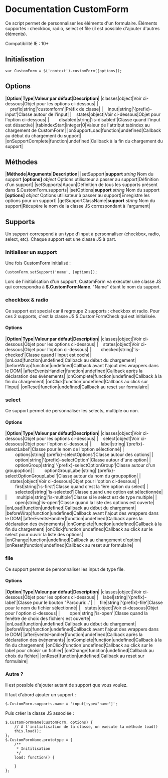 # Documentation CustomForm

Ce script permet de personnaliser les éléments d'un formulaire. Éléments supportés : checkbox, radio, select et file (il est possible d'ajouter d'autres éléments).

Compatibilité IE : 10+


## Initialisation

    var CustomForm = $('context').customForm([options]);


## Options

|**Option**|**Type**|**Valeur par défaut**|**Description**|
|classes|object|Voir ci-dessous|Objet pour les options ci-dessous|
|&nbsp;&nbsp;&nbsp;&nbsp;prefix|string|'customform'|Préfix de classe|
|&nbsp;&nbsp;&nbsp;&nbsp;input|string|'{prefix}-input'|Classe autour de l'input|
|&nbsp;&nbsp;&nbsp;&nbsp;states|object|Voir ci-dessous|Objet pour l'option ci-dessous|
|&nbsp;&nbsp;&nbsp;&nbsp;&nbsp;&nbsp;&nbsp;&nbsp;disabled|string|'is-disabled'|Classe quand l'input est désactivé|
|tabindexStart|integer|0|Valeur de l'attribut tabindex au chargement de CustomForm|
|onSupportLoad|function|undefined|Callback au début du chargement du support|
|onSupportComplete|function|undefined|Callback à la fin du chargement du support|

## Méthodes

|**Méthode**|**Arguments**|**Description**|
|setSupport|**support** _string_ Nom du support
**[options]** _object_ Options utilisateur à passer au support|Définition d'un support|
|setSupports|Aucun|Définition de tous les supports présent dans $.CustomForm.supports|
|setOptions|**support** _string_ Nom du support
**[options]** _object_ Options utilisateur à passer au support|Enregistre les options pour un support|
|getSupportClassName|**support** _string_ Nom du support|Récupère le nom de la classe JS correspondant à l'argument|


## Supports

Un _support_ correspond à un type d'input à personnaliser (checkbox, radio, select, etc). Chaque support est une classe JS à part.

### Initialiser un support

Une fois CustomForm initialisé :

    CustomForm.setSupport('name', [options]);

Lors de l'initialisation d'un support, CustomForm va executer une classe JS qui correspondra à **$.CustomFormName**. "Name" étant le nom du support.


### checkbox & radio

Ce support est special car il regroupe 2 supports : checkbox et radio. Pour ces 2 supports, c'est la classe JS $.CustomFormCheck qui est initialisée.

#### Options

|**Option**|**Type**|**Valeur par défaut**|**Description**|
|classes|object|Voir ci-dessous|Objet pour les options ci-dessous|
|&nbsp;&nbsp;&nbsp;&nbsp;states|object|Voir ci-dessous|Objet pour l'option ci-dessous|
|&nbsp;&nbsp;&nbsp;&nbsp;&nbsp;&nbsp;&nbsp;&nbsp;checked|string|'is-checked'|Classe quand l'input est coché|
|onLoad|function|undefined|Callback au début du chargement|
|beforeWrap|function|undefined|Callback avant l'ajout des wrappers dans le DOM|
|afterEventsHandler|function|undefined|Callback après la déclaration des événements|
|onComplete|function|undefined|Callback à la fin du chargement|
|onClick|function|undefined|Callback au click sur l'input|
|onReset|function|undefined|Callback au reset sur formulaire|


### select

Ce support permet de personnaliser les selects, multiple ou non.

#### Options

|**Option**|**Type**|**Valeur par défaut**|**Description**|
|classes|object|Voir ci-dessous|Objet pour les options ci-dessous|
|&nbsp;&nbsp;&nbsp;&nbsp;select|object|Voir ci-dessous|Objet pour l'option ci-dessous|
|&nbsp;&nbsp;&nbsp;&nbsp;&nbsp;&nbsp;&nbsp;&nbsp;label|string|'{prefix}-selectLabel'|Classe pour le nom de l'option sélectionné|
|&nbsp;&nbsp;&nbsp;&nbsp;&nbsp;&nbsp;&nbsp;&nbsp;options|string|'{prefix}-selectOptions'|Classe autour des options|
|&nbsp;&nbsp;&nbsp;&nbsp;&nbsp;&nbsp;&nbsp;&nbsp;option|string|'{prefix}-selectOption'|Classe autour d'une option|
|&nbsp;&nbsp;&nbsp;&nbsp;&nbsp;&nbsp;&nbsp;&nbsp;optionGroup|string|'{prefix}-selectOptionGroup'|Classe autour d'un groupoption|
|&nbsp;&nbsp;&nbsp;&nbsp;&nbsp;&nbsp;&nbsp;&nbsp;optionGroupLabel|string|'{prefix}-selectOptionGroupLabel'|Classe autour du nom du groupoption|
|&nbsp;&nbsp;&nbsp;&nbsp;states|object|Voir ci-dessous|Objet pour l'option ci-dessous|
|&nbsp;&nbsp;&nbsp;&nbsp;&nbsp;&nbsp;&nbsp;&nbsp;first|string|'is-first'|Classe quand c'est la 1ère option du select|
|&nbsp;&nbsp;&nbsp;&nbsp;&nbsp;&nbsp;&nbsp;&nbsp;selected|string|'is-selected'|Classe quand une option est sélectionnée|
|&nbsp;&nbsp;&nbsp;&nbsp;&nbsp;&nbsp;&nbsp;&nbsp;multiple|string|'is-multiple'|Classe si le select est de type multiple|
|&nbsp;&nbsp;&nbsp;&nbsp;&nbsp;&nbsp;&nbsp;&nbsp;open|string|'is-open'|Classe quand la liste des options est ouverte|
|onLoad|function|undefined|Callback au début du chargement|
|beforeWrap|function|undefined|Callback avant l'ajout des wrappers dans le DOM|
|afterEventsHandler|function|undefined|Callback après la déclaration des événements|
|onComplete|function|undefined|Callback à la fin du chargement|
|onClick|function|undefined|Callback au click sur le select pour ouvrir la liste des options|
|onChange|function|undefined|Callback au changement d'option|
|onReset|function|undefined|Callback au reset sur formulaire|


### file

Ce support permet de personnaliser les input de type file.

#### Options

|**Option**|**Type**|**Valeur par défaut**|**Description**|
|classes|object|Voir ci-dessous|Objet pour les options ci-dessous|
|&nbsp;&nbsp;&nbsp;&nbsp;label|string|'{prefix}-label'|Classe pour le bouton "Parcourir..."|
|&nbsp;&nbsp;&nbsp;&nbsp;file|string|'{prefix}-file'|Classe pour le nom du fichier sélectionné|
|&nbsp;&nbsp;&nbsp;&nbsp;states|object|Voir ci-dessous|Objet pour l'option ci-dessous|
|&nbsp;&nbsp;&nbsp;&nbsp;&nbsp;&nbsp;&nbsp;&nbsp;open|string|'is-open'|Classe quand la fenêtre de choix des fichiers est ouverte|
|onLoad|function|undefined|Callback au début du chargement|
|beforeWrap|function|undefined|Callback avant l'ajout des wrappers dans le DOM|
|afterEventsHandler|function|undefined|Callback après la déclaration des événements|
|onComplete|function|undefined|Callback à la fin du chargement|
|onClick|function|undefined|Callback au click sur le label pour choisir un fichier|
|onChange|function|undefined|Callback au choix du fichier|
|onReset|function|undefined|Callback au reset sur formulaire|


### Autre ?

Il est possible d'ajouter autant de support que vous voulez.

Il faut d'abord ajouter un support :

    $.CustomForm.supports.name = 'input[type="name"]';


Puis créer la classe JS associée :

    $.CustomFormName(CustomForm, options) {
        // A l'initialisation de la classe, on execute la méthode load()
        this.load();
    };
    $.CustomFormName.prototype = {
        /**
         * Initilisation
         */
        load: function() {

        }
    };